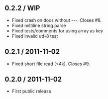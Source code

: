 0.2.2 / WIP
-----------

* Fixed crash on docs without ---. Closes #8.
* Fixed miltiline string parse
* Fixed tests/comments for using array as key
* Fixed invalid utf-8 test

0.2.1 / 2011-11-02
------------------

* Fixed short file read (<4k). Closes #9.

0.2.0 / 2011-11-02
------------------

* First public release
